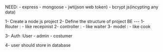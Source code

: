 NEED:
    - express
    - mongoose
    - jwt(json web token)
    - bcrypt js(incypting any data)

1- Create a node js project
2- Define the structure of project
        BE
        ---
        1- Router :
            - like recepinist
        2- controller :
            - like waiter
        3- model :
            - like cook

3- Auth :User
            - admin
            - costumer

4- user should store in database 

